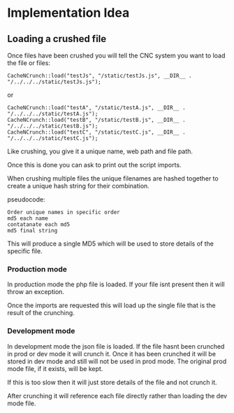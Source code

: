 Implementation Idea
===================


## Loading a crushed file

Once files have been crushed you will tell the CNC system you want to load the file or files:

`CacheNCrunch::load("testJs", "/static/testJs.js", __DIR__ . "/../../../static/testJs.js");`

or

```
CacheNCrunch::load("testA", "/static/testA.js", __DIR__ . "/../../../static/testA.js");
CacheNCrunch::load("testB", "/static/testB.js", __DIR__ . "/../../../static/testB.js");
CacheNCrunch::load("testC", "/static/testC.js", __DIR__ . "/../../../static/testC.js");
```

Like crushing, you give it a unique name, web path and file path.

Once this is done you can ask to print out the script imports.

When crushing multiple files the unique filenames are hashed together to create a unique hash string for their combination.

pseudocode:
```
Order unique names in specific order
md5 each name
contatanate each md5
md5 final string
```

This will produce a single MD5 which will be used to store details of the specific file.

### Production mode

In production mode the php file is loaded. If your file isnt present then it will throw an exception.

Once the imports are requested this will load up the single file that is the result of the crunching.

### Development mode

In development mode the json file is loaded. If the file hasnt been crunched in prod or dev mode it will crunch it.
Once it has been crunched it will be stored in dev mode and still will not be used in prod mode.
The original prod mode file, if it exists, will be kept.

If this is too slow then it will just store details of the file and not crunch it.

After crunching it will reference each file directly rather than loading the dev mode file.